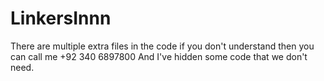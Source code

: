 # LinkersInnn

There are multiple extra files in the code if you don't understand then you can call me +92 340 6897800
And I've hidden some code that we don't need.
